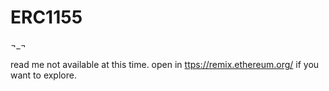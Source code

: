 # ERC1155

¬_¬

read me not available at this time. open in [ttps://remix.ethereum.org/](ttps://remix.ethereum.org/) if you want to explore. 